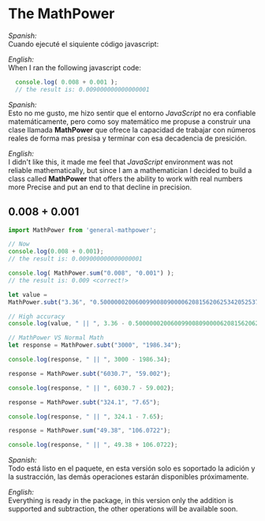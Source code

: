 # The MathPower

*Spanish:*   
Cuando ejecuté el siquiente código javascript:

*English:*   
When I ran the following javascript
code:
```javascript
  console.log( 0.008 + 0.001 ); 
  // the result is: 0.009000000000000001
```
*Spanish:*   
Esto no me gusto, me hizo sentir que
el entorno *JavaScript* no era confiable
matemáticamente, pero como soy matemático
me propuse a construir una clase llamada
**MathPower** que ofrece la capacidad de
trabajar con números reales de forma mas
presisa y terminar con esa decadencia de presición.

*English:*   
I didn't like this, it made me feel that *JavaScript* environment was not reliable mathematically, but since I am a mathematician I decided to build a class called **MathPower** that offers the ability to work with real numbers more Precise and put an end to that decline in precision.

## 0.008 + 0.001

```javascript
import MathPower from 'general-mathpower';

// Now
console.log(0.008 + 0.001);
// the result is: 0.009000000000000001

console.log( MathPower.sum("0.008", "0.001") );
// the result is: 0.009 <correct!>

let value = 
MathPower.subt("3.36", "0.500000020060099008090000620815620625342052537544442777355441677");

// High accuracy
console.log(value, " || ", 3.36 - 0.500000020060099008090000620815620625342052537544442777355441677);

// MathPower VS Normal Math
let response = MathPower.subt("3000", "1986.34");

console.log(response, " || ", 3000 - 1986.34);

response = MathPower.subt("6030.7", "59.002");

console.log(response, " || ", 6030.7 - 59.002);

response = MathPower.subt("324.1", "7.65");

console.log(response, " || ", 324.1 - 7.65);

response = MathPower.sum("49.38", "106.0722");

console.log(response, " || ", 49.38 + 106.0722);
```

*Spanish:*   
Todo está listo en el paquete, en esta
versión solo es soportado la adición
y la sustracción, las demás operaciones estarán disponibles próximamente.

*English:*   
Everything is ready in the package, in this version only the addition is supported and subtraction, the other operations will be available soon.